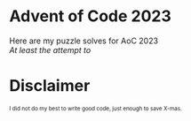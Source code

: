 # Advent of Code 2023

<div>
    Here are my puzzle solves for AoC 2023
    </br>
    <i>At least the attempt to</i>
</div>

<h1>Disclaimer</h1>
<div>
    <sub>
        <sup>
            I did not do my best to write good code, just enough to save X-mas.
        </sup>
    </sub>
</div>